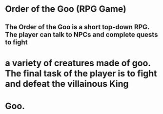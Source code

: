 # Order of the Goo (RPG Game)
## The Order of the Goo is a short top-down RPG. The player can talk to NPCs and complete quests to fight
# a variety of creatures made of goo. The final task of the player is to fight and defeat the villainous King
# Goo.
